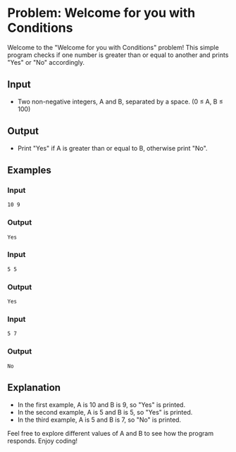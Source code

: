 # Problem: Welcome for you with Conditions

Welcome to the "Welcome for you with Conditions" problem! This simple program checks if one number is greater than or equal to another and prints "Yes" or "No" accordingly.

## Input
- Two non-negative integers, A and B, separated by a space. (0 ≤ A, B ≤ 100)

## Output
- Print "Yes" if A is greater than or equal to B, otherwise print "No".

## Examples
### Input
```
10 9
```
### Output
```
Yes
```
### Input
```
5 5
```
### Output
```
Yes
```
### Input
```
5 7
```
### Output
```
No
```

## Explanation
- In the first example, A is 10 and B is 9, so "Yes" is printed.
- In the second example, A is 5 and B is 5, so "Yes" is printed.
- In the third example, A is 5 and B is 7, so "No" is printed.

Feel free to explore different values of A and B to see how the program responds. Enjoy coding!
